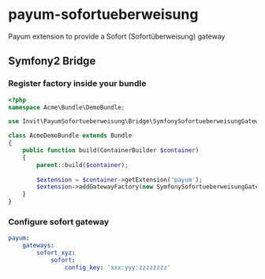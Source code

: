 # payum-sofortueberweisung
Payum extension to provide a Sofort (Sofortüberweisung) gateway

## Symfony2 Bridge
### Register factory inside your bundle

```php
<?php
namespace Acme\Bundle\DemoBundle;

use Invit\PayumSofortueberweisung\Bridge\SymfonySofortueberweisungGatewayFactory;

class AcmeDemoBundle extends Bundle
{
    public function build(ContainerBuilder $container)
    {
        parent::build($container);
        
        $extension = $container->getExtension('payum');
        $extension->addGatewayFactory(new SymfonySofortueberweisungGatewayFactory());
    }
}

```
### Configure sofort gateway

```yaml
payum:
    gateways:
        sofort_xyz:
            sofort:
                config_key: 'xxx:yyy:zzzzzzzz'
```
